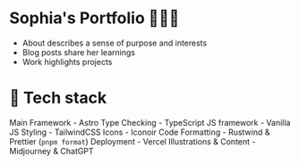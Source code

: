 # Sophia's Portfolio 👩🏻‍🎨

- About describes a sense of purpose and interests
- Blog posts share her learnings
- Work highlights projects

# 🤖 Tech stack

Main Framework - Astro
Type Checking - TypeScript
JS framework - Vanilla JS
Styling - TailwindCSS
Icons - Iconoir
Code Formatting - Rustwind & Prettier (`pnpm format`)
Deployment - Vercel
Illustrations & Content - Midjourney & ChatGPT
